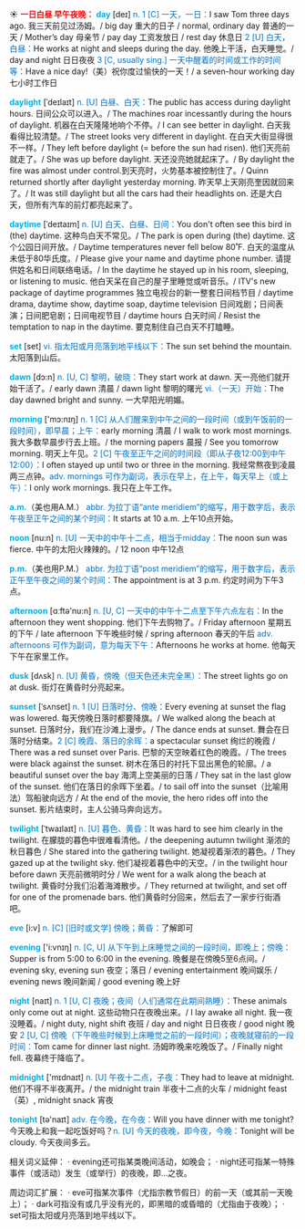 ☀ <font color="red">**一日白昼 早午夜晚：**</font>
<font color="sky blue">**day**</font> [deɪ] 
<font color="#0070c0">n. 1 [C] 一天，一日：</font>I saw Tom three days ago. 我三天前见过汤姆。/ big day 重大的日子 / normal, ordinary day 普通的一天 / Mother’s day 母亲节 / pay day 工资发放日 / rest day 休息日 <font color="#0070c0">2 [U] 白天，白昼：</font>He works at night and sleeps during the day. 他晚上干活，白天睡觉。/ day and night 日日夜夜 <font color="#0070c0">3 [C, usually sing.] 一天中醒着的时间或工作的时间等：</font>Have a nice day!（美）祝你度过愉快的一天！/ a seven-hour working day 七小时工作日
           
<font color="sky blue">**daylight**</font> [ˈdeɪlaɪt]
<font color="#0070c0">n. [U] 白昼、白天：</font>The public has access during daylight hours. 日间公众可以进入。/ The machines roar incessantly during the hours of daylight. 机器在白天隆隆地响个不停。/ I can see better in daylight. 白天我看得比较清楚。/ The street looks very different in daylight. 在白天大街显得很不一样。/ They left before daylight (= before the sun had risen). 他们天亮前就走了。/ She was up before daylight. 天还没亮她就起床了。/ By daylight the fire was almost under control.到天亮时，火势基本被控制住了。/ Quinn returned shortly after daylight yesterday morning. 昨天早上天刚亮奎因就回来了。/ It was still daylight but all the cars had their headlights on. 还是大白天，但所有汽车的前灯都亮起来了。
           
<font color="sky blue">**daytime**</font> [ˈdeɪtaɪm]
<font color="#0070c0">n. [U] 白天、白昼、日间：</font>You don't often see this bird in (the) daytime. 这种鸟白天不常见。/ The park is open during (the) daytime. 这个公园日间开放。/ Daytime temperatures never fell below 80˚F. 白天的温度从未低于80华氏度。/ Please give your name and daytime phone number. 请提供姓名和日间联络电话。/ In the daytime he stayed up in his room, sleeping, or listening to music. 他白天呆在自己的屋子里睡觉或听音乐。/ ITV's new package of daytime programmes 独立电视台的新一整套日间档节目 / daytime drama, daytime show, daytime soap, daytime television 日间戏剧；日间表演；日间肥皂剧；日间电视节目 / daytime hours 白天时间 / Resist the temptation to nap in the daytime. 要克制住自己白天不打瞌睡。

<font color="sky blue">**set**</font> [set] 
<font color="#0070c0">vi. 指太阳或月亮落到地平线以下：</font>The sun set behind the mountain. 太阳落到山后。

<font color="sky blue">**dawn**</font> [dɔ:n] 
<font color="#0070c0">n. [U, C] 黎明，破晓：</font>They start work at dawn. 天一亮他们就开始干活了。/ early dawn 清晨 / dawn light 黎明的曙光 <font color="#0070c0">vi.（一天）开始：</font>The day dawned bright and sunny. 一大早阳光明媚。

<font color="sky blue">**morning**</font> ['mɔ:nɪŋ] 
<font color="#0070c0">n. 1 [C] 从人们醒来到中午之间的一段时间（或到午饭前的一段时间），即早晨；上午：</font>early morning 清晨 / I walk to work most mornings. 我大多数早晨步行去上班。/ the morning papers 晨报 / See you tomorrow morning. 明天上午见。<font color="#0070c0">2 [C] 午夜至正午之间的时间段（即从子夜12:00到中午12:00）：</font>I often stayed up until two or three in the morning. 我经常熬夜到凌晨两三点钟。<font color="#0070c0">adv. mornings 可作为副词，表示在早上，在上午，每天早上（或上午）：</font>I only work mornings. 我只在上午工作。

<font color="sky blue">**a.m.**</font>（美也用A.M.）
<font color="#0070c0">abbr. 为拉丁语“ante meridiem”的缩写，用于数字后，表示午夜至正午之间的某个时间：</font>It starts at 10 a.m. 上午10点开始。

<font color="sky blue">**noon**</font> [nu:n] 
<font color="#0070c0">n. [U] 一天中的中午十二点，相当于midday：</font>The noon sun was fierce. 中午的太阳火辣辣的。/ 12 noon 中午12点

<font color="sky blue">**p.m.**</font>（美也用P.M.）
<font color="#0070c0">abbr. 为拉丁语“post meridiem”的缩写，用于数字后，表示正午至午夜之间的某个时间：</font>The appointment is at 3 p.m. 约定时间为下午3点。

<font color="sky blue">**afternoon**</font> [ɑːftə'nu:n] 
<font color="#0070c0">n. [U, C] 一天中的中午十二点至下午六点左右：</font>In the afternoon they went shopping. 他们下午去购物了。/ Friday afternoon 星期五的下午 / late afternoon 下午晚些时候 / spring afternoon 春天的午后 <font color="#0070c0">adv. afternoons 可作为副词，意为每天下午：</font>Afternoons he works at home. 他每天下午在家里工作。

<font color="sky blue">**dusk**</font> [dʌsk] 
<font color="#0070c0">n. [U] 黄昏，傍晚（但天色还未完全黑）：</font>The street lights go on at dusk. 街灯在黄昏时分亮起来。
           
<font color="sky blue">**sunset**</font> [ˈsʌnset]
<font color="#0070c0">n. 1 [U] 日落时分、傍晚：</font>Every evening at sunset the flag was lowered. 每天傍晚日落时都要降旗。/ We walked along the beach at sunset. 日落时分，我们在沙滩上漫步。/ The dance ends at sunset. 舞会在日落时分结束。<font color="#0070c0">2 [C] 晚霞、落日的余晖：</font>a spectacular sunset 绚烂的晚霞 / There was a red sunset over Paris. 巴黎的天空映着红色的晚霞。/ The trees were black against the sunset. 树木在落日的衬托下显出黑色的轮廓。/ a beautiful sunset over the bay 海湾上空美丽的日落 / They sat in the last glow of the sunset. 他们在落日的余晖下坐着。/ to sail off into the sunset（比喻用法）驾船驶向远方 / At the end of the movie, the hero rides off into the sunset. 影片结束时，主人公骑马奔向远方。
           
<font color="sky blue">**twilight**</font> [ˈtwaɪlaɪt]
<font color="#0070c0">n. [U] 暮色、黄昏：</font>It was hard to see him clearly in the twilight. 在朦胧的暮色中很难看清他。/ the deepening autumn twilight 渐浓的秋日暮色 / She stared into the gathering twilight. 她凝视着渐浓的暮色。/ They gazed up at the twilight sky. 他们凝视着暮色中的天空。/ in the twilight hour before dawn 天亮前微明时分 / We went for a walk along the beach at twilight. 黄昏时分我们沿着海滩散步。/ They returned at twilight, and set off for one of the promenade bars. 他们黄昏时分回来，然后去了一家步行街酒吧。
           
<font color="sky blue">**eve**</font> [i:v]
<font color="#0070c0">n. [C] [旧时或文学] 傍晚；黄昏：</font>了解即可
 
<font color="sky blue">**evening**</font> ['i:vnɪŋ] 
<font color="#0070c0">n. [C, U] 从下午到上床睡觉之间的一段时间，即晚上；傍晚：</font>Supper is from 5:00 to 6:00 in the evening. 晚餐是在傍晚5至6点间。/ evening sky, evening sun 夜空；落日 / evening entertainment 晚间娱乐 / evening news 晚间新闻 / good evening 晚上好

<font color="sky blue">**night**</font> [naɪt] 
<font color="#0070c0">n. 1 [U, C] 夜晚；夜间（人们通常在此期间熟睡）：</font>These animals only come out at night. 这些动物只在夜晚出来。/ I lay awake all night. 我一夜没睡着。/ night duty, night shift 夜班 / day and night 日日夜夜 / good night 晚安 <font color="#0070c0">2 [U, C] 傍晚（下午晚些时候到上床睡觉之前的一段时间）；夜晚就寝前的一段时间：</font>Tom came for dinner last night. 汤姆昨晚来吃晚饭了。/ Finally night fell. 夜幕终于降临了。

<font color="sky blue">**midnight**</font> ['mɪdnaɪt] 
<font color="#0070c0">n. [U] 午夜十二点，子夜：</font>They had to leave at midnight. 他们不得不半夜离开。/ the midnight train 半夜十二点的火车 / midnight feast（英）, midnight snack 宵夜

<font color="sky blue">**tonight**</font> [tə'naɪt] 
<font color="#0070c0">adv. 在今晚，在今夜：</font>Will you have dinner with me tonight? 今天晚上和我一起吃饭好吗？<font color="#0070c0">n. [U] 今天的夜晚，即今夜，今晚：</font>Tonight will be cloudy. 今天夜间多云。

相关词义延伸：
· evening还可指某类晚间活动，如晚会；
· night还可指某一特殊事件（或活动）发生（或举行）的夜晚，即…之夜。

周边词汇扩展：
· eve可指某次事件（尤指宗教节假日）的前一天（或其前一天晚上）；
· dark可指没有或几乎没有光的，即黑暗的或昏暗的（尤指由于夜晚）；
· set可指太阳或月亮落到地平线以下。

